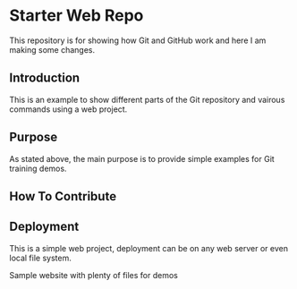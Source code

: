 # Starter Web Repo

This repository is for showing how Git and GitHub work and here I am making some changes.

## Introduction
This is an example to show different parts of the Git repository and vairous commands using a web project.

## Purpose
As stated above, the main purpose is to provide simple examples for Git training demos.

## How To Contribute

## Deployment
This is a simple web project, deployment can be on any web server or even local file system.

Sample website with plenty of files for demos